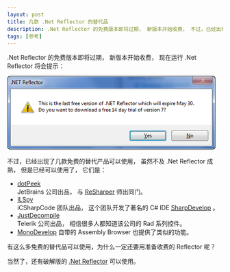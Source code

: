 ```yaml
---
layout: post
title: 几款 .Net Reflector 的替代品
description: .Net Reflector 的免费版本即将过期， 新版本开始收费， 不过，已经出现了几款免费的替代产品可以使用， 虽然不及 .Net Reflector 成熟， 但是已经可以使用了
tags: [参考]
---
```


.Net Reflector 的免费版本即将过期， 新版本开始收费， 现在运行 .Net Reflector 将会提示：

![.Net Reflector 的免费版本即将过期](/assets/post-images/reflactor-expires-dialog.png)

不过，已经出现了几款免费的替代产品可以使用， 虽然不及 .Net Reflector 成熟， 但是已经可以使用了， 它们是：

* [dotPeek](http://www.jetbrains.com/decompiler/)  
  JetBrains 公司出品， 与 [ReSharper](http://www.jetbrains.com/resharper/) 师出同门。
* [ILSpy](http://wiki.sharpdevelop.net/ilspy.ashx)  
  iCSharpCode 团队出品， 这个团队开发了著名的 C# IDE [SharpDevelop](http://www.sharpdevelop.net/OpenSource/SD/Default.aspx) 。
* [JustDecompile](http://www.telerik.com/products/decompiling.aspx)  
  Telerik 公司出品， 相信很多人都知道该公司的 Rad 系列控件。
* [MonoDevelop](http://monodevelop.com/) 自带的 Assembly Browser 也提供了类似的功能。

有这么多免费的替代品可以使用，为什么一定还要用准备收费的 Reflector 呢？

当然了，还有破解版的 [.Net Reflector](http://download.csdn.net/source/3219120) 可以使用。